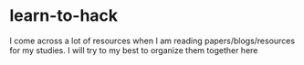 # learn-to-hack
I come across a lot of resources when I am reading papers/blogs/resources for my studies. I will try to my best to organize them together here
